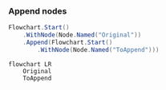 ﻿### Append nodes

```csharp
Flowchart.Start()
    .WithNode(Node.Named("Original"))
    .Append(Flowchart.Start()
        .WithNode(Node.Named("ToAppend")))
```

```mermaid
flowchart LR
    Original
    ToAppend
```